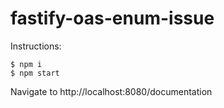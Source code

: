 # fastify-oas-enum-issue

Instructions:

```
$ npm i
$ npm start
```

Navigate to http://localhost:8080/documentation

